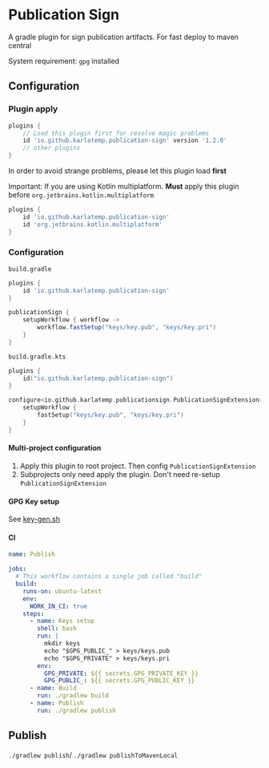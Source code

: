 # Publication Sign

A gradle plugin for sign publication artifacts. For fast deploy to maven central

System requirement: `gpg` installed

## Configuration

### Plugin apply

```groovy
plugins {
    // Load this plugin first for resolve magic problems
    id 'io.github.karlatemp.publication-sign' version '1.2.0'
    // other plugins
}
```

In order to avoid strange problems, please let this plugin load **first**

Important: If you are using Kotlin multiplatform.
**Must** apply this plugin before `org.jetbrains.kotlin.multiplatform`

```groovy
plugins {
    id 'io.github.karlatemp.publication-sign'
    id 'org.jetbrains.kotlin.multiplatform'
}
```

### Configuration

`build.gradle`

```groovy
plugins {
    id 'io.github.karlatemp.publication-sign'
}

publicationSign {
    setupWorkflow { workflow ->
        workflow.fastSetup("keys/key.pub", "keys/key.pri")
    }
}

```

`build.gradle.kts`

```kotlin
plugins {
    id("io.github.karlatemp.publication-sign")
}

configure<io.github.karlatemp.publicationsign.PublicationSignExtension> {
    setupWorkflow {
        fastSetup("keys/key.pub", "keys/key.pri")
    }
}
```

#### Multi-project configuration

1. Apply this plugin to root project. Then config `PublicationSignExtension`
2. Subprojects only need apply the plugin. Don't need re-setup `PublicationSignExtension`

#### GPG Key setup

See [key-gen.sh](./key-gen.sh)

#### CI
```yaml
name: Publish

jobs:
  # This workflow contains a single job called "build"
  build:
    runs-on: ubuntu-latest
    env:
      WORK_IN_CI: true
    steps:
      - name: Keys setup
        shell: bash
        run: |
          mkdir keys
          echo "$GPG_PUBLIC_" > keys/keys.pub
          echo "$GPG_PRIVATE" > keys/keys.pri
        env:
          GPG_PRIVATE: ${{ secrets.GPG_PRIVATE_KEY }}
          GPG_PUBLIC_: ${{ secrets.GPG_PUBLIC_KEY }}
      - name: Build
        run: ./gradlew build
      - name: Publish
        run: ./gradlew publish

```

## Publish

`./gradlew publish`/ `./gradlew publishToMavenLocal`
